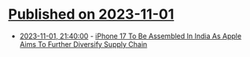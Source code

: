 # [Published on 2023-11-01](index.md)

* [2023-11-01, 21:40:00](https://mobile.slashdot.org/story/23/11/01/2037246/iphone-17-to-be-assembled-in-india-as-apple-aims-to-further-diversify-supply-chain?utm_source=rss1.0mainlinkanon&utm_medium=feed) - [iPhone 17 To Be Assembled In India As Apple Aims To Further Diversify Supply Chain](https://mobile.slashdot.org/story/23/11/01/2037246/iphone-17-to-be-assembled-in-india-as-apple-aims-to-further-diversify-supply-chain?utm_source=rss1.0mainlinkanon&utm_medium=feed)
